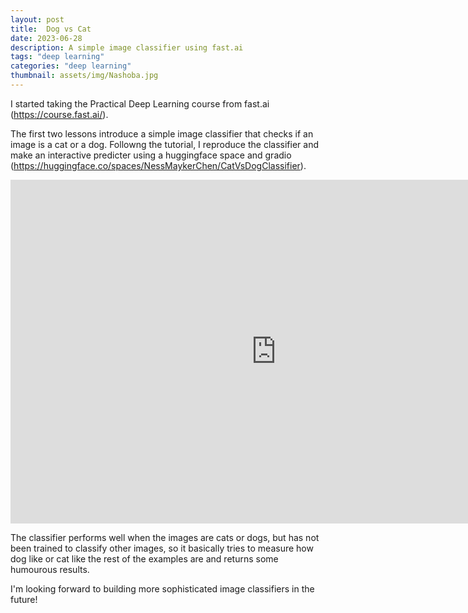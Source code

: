 ```yaml
---
layout: post
title:  Dog vs Cat
date: 2023-06-28
description: A simple image classifier using fast.ai 
tags: "deep learning"
categories: "deep learning"
thumbnail: assets/img/Nashoba.jpg
---
```


I started taking the Practical Deep Learning course from fast.ai (https://course.fast.ai/).

The first two lessons introduce a simple image classifier that checks if an image is a cat or a dog. Followng the tutorial, I reproduce the classifier and make an interactive predicter using a huggingface space and gradio (https://huggingface.co/spaces/NessMaykerChen/CatVsDogClassifier).

<!-- <script type= "module"
src = "https://gradio.s3-us-west-2.amazonaws.com/3.12.0/gradio.js">
</script>

<gradio-app src="https://nessmaykerchen-catvsdogclassifier.hf.space/"></gradio-app> -->

<iframe
    src="https://nessmaykerchen-catvsdogclassifier.hf.space/"
    frameborder="0"
    width="850"
    height="550"
></iframe>

The classifier performs well when the images are cats or dogs, but has not been trained to classify other images, so it basically tries to measure how dog like or cat like the rest of the examples are and returns some humourous results.

I'm looking forward to building more sophisticated image classifiers in the future!

